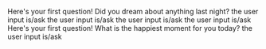 Here's your first question!
Did you dream about anything last night?
the user input is/ask
the user input is/ask
the user input is/ask
the user input is/ask
Here's your first question!
What is the happiest moment for you today?
the user input is/ask